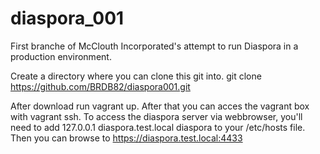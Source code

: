 # diaspora_001

First branche of McClouth Incorporated's attempt to run Diaspora in a production environment.

Create a directory where you can clone this git into. 
  git clone https://github.com/BRDB82/diaspora001.git

After download run vagrant up. After that you can acces the vagrant box with vagrant ssh.
To access the diaspora server via webbrowser, you'll need to add 127.0.0.1 diaspora.test.local diaspora to your /etc/hosts file. Then you can browse to https://diaspora.test.local:4433
